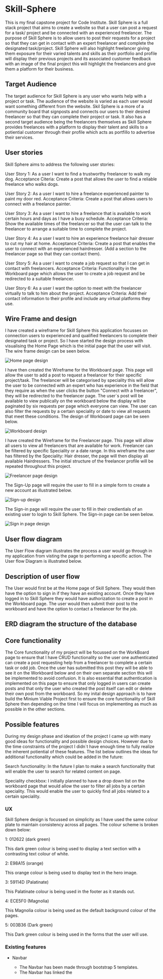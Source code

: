 # Skill-Sphere
This is my final capstone project for Code Institute. Skill Sphere is a full stack project that aims to create a website so that a user can post a request for a task/ project and be connected with an experienced freelancer.  The purpose of Skill Sphere is to allow users to post their requests for a project so that they can get in contact with an expert freelancer and complete the designated task/project. Skill Sphere will also highlight freelancer giving them exposure for their varied talents and skills as their portfolio and profile will display their previous projects and its associated customer feedback with an image of the final project this will highlight the freelancers and give them a platform for their business.

## Target Audience 
The target audience for Skill Sphere is any user who wants help with a project or task. The audience of the website is varied as each user would want something different from the website. Skil Sphere is a more of a community board that signposts and connects our users to their desired freelancer so that they can complete their project or task. It also has a second target audience being the freelancers themselves as Skill Sphere provides freelances with a platform to display their talent and skills to a potiential customer through their profile which acts as portfillo to advertise their services.  

## User stories 
Skill Sphere aims to address the following user stories: 

User Story 1: As a user I want to find a trustworthy freelancer to walk my dog. 
Acceptance Citeria: Create a post that allows the user to find a reliable freelance who walks dogs. 

User Story 2: As a user I want to hire a freelance experienced painter to paint my door red. 
Acceptance Criteria: Create a post that allows users to connect with a freelance painter. 

User Story 3: As a user I want to hire a freelance that is available to work certain hours and days as I have a busy schedule. 
Acceptance Criteria: Show the available times of the freelancer so that the user can talk to the freelancer to arrange a suitable time to complete the project. 

User Story 4: As a user I want to hire an experience freelance hair dresser to cut my hair at home. 
Acceptance Criteria: Create a post that enables the user to connect with an experienced hairdresser. (Add a section to the freelancer page so that they can contact them). 

User Story 5: As a user I want to create a job request so that I can get in contact with freelancers. 
Acceptance Criteria: Functionality in the Workboard page which allows the user to create a job request and be redirected to a suitable freelancer. 

User Story 6: As a user I want the option to meet with the freelancer virtually to talk to him about the project. 
Acceptance Criteria: Add their contact information to their profile and include any virtual platforms they use. 

## Wire Frame and design 
I have created a wireframe for Skill Sphere this application focusses on connection users to experienced and qualified freelancers to complete their designated task or project. So I have started the design process with visualising the Home Page which is the initial page that the user will visit. The wire frame design can be seen below. 

![Home page design](https://github.com/Coding-MS/Skill-Sphere/assets/144471859/119b6a74-83bf-4e73-a975-3ffcb62d4eab)

I have then created the Wireframe for the Workboard page. This page will allow the user to add a post to request a freelancer for their specific project/task. The freelancer will be categorised by speciality this will allow the user to be connected with an expert who has experience in the field that they require as when the user clicks the button "Connect with a freelancer", they will be redirected to the freelancer page. The user`s post will be available to view publically on the workboard below the display will be paginated by six requests per page which everyone can view. The user can also filter the requests by a certain speciality or date to view all requests that meet these conditions. The design of Workboard page can be seen below. 

![Workboard design](https://github.com/Coding-MS/Skill-Sphere/assets/144471859/75b3f3a4-592b-4d4b-8935-c7f76c3cc605)


I have created the Wireframe for the Freelancer page. This page will allow all users to view all freelancers that are available for work. Freelancer can be filtered by specific Speciality or a date range. In this wireframe the user has filtered by the Speciality: Hair dresser, the page will then display all available Hairdressers. The initial structure of the freelancer profile will be repeated throughout this project.   

![Freelancer page design](https://github.com/Coding-MS/Skill-Sphere/assets/144471859/cff894d3-38d1-4712-99f0-f1d1d4c65731)


The Sign-Up page will require the user to fill in a simple form to create a new account as illustrated below. 

![Sign-up design](https://github.com/Coding-MS/Skill-Sphere/assets/144471859/6ca9ee0b-4135-4639-a24f-af87b9101c2a)


The Sign-in page will require the user to fill in their credientials of an existing user to login to Skill Sphere. The Sign-in page can be seen below. 

![Sign in page design](https://github.com/Coding-MS/Skill-Sphere/assets/144471859/a4b8bed1-14b9-4b9c-bc9f-dae2b68a89ad)




## User flow diagram 
The User Flow diagram illustrates the process a user would go through in my application from visting the page to performing a specific action. The User flow Diagram is illustrated below. 


## Description of user flow 
The User would first be at the Home page of Skill Sphere. They would then have the option to sign in if they have an existing account. Once they have logged in to Skill Sphere they would have authorization to create a post in the Workboard page. The user would then submit their post to the workboard and have the option to contact a freelancer for the job. 


## ERD diagram the structure of the database 





## Core functionality 
The Core functionality of my project will be focussed on the WorkBoard page to ensure that I have CRUD functionality so the user one authenticated can create a post requesting help from a freelancer to complete a certain task or odd job. Once the user has submitted this post they will be able to see it on the Workboard below and on their own separate section this will be implemented to avoid confusion. It is also essential that authentication is implemented on this page to ensure that only logged in users can create posts and that only the user who created the post itself can edit or delete their own post from the workboard. So my inital design approach is to have build the Minium Viable Project first to ensure the core functionality of Skill Sphere then depending on the time I will focus on implementing as much as possible in the other sections.

## Possible features 
During my design phase and ideation of the project I came up with many good ideas for functionality and possible design choices. However due to the time constraints of the project I didn`t have enough time to fully realize the inherent potiential of these features. The list below outlines the ideas for additional functionality which could be added in the future: 

Search functionality: 
In the future I plan to make a search functionality that will enable the user to search for related content on page. 


Speciality checkbox: 
I initially planned to have a drop down list on the workboard page that would allow the user to filter all jobs by a certain speciality. This would enable the user to quickly find all jobs related to a certain speciality. 



### UX 
Skill Sphere design is focussed on simplicity as I have used the same colour plate to maintain consistency across all pages. The colour scheme is broken down below: 

1: 012622 (dark green) 

This dark green colour is being used to display a text section with a contrasting text colour of white. 

2: E98A15 (orange)

This orange colour is being used to display text in the hero image. 

3: 59114D (Palatinate)

This Palatinate colour is being used in the footer as it stands out. 

4: ECE5F0 (Magnolia)

This Magnolia colour is being used as the default background colour of the pages. 

5: 003B36 (Dark green)

This Dark green colour is being used in the forms that the user will use. 

### Existing features 
- Navbar 

  - The Navbar has been made through bootstrap 5 templates. 
  - The Navbar has linked the 
